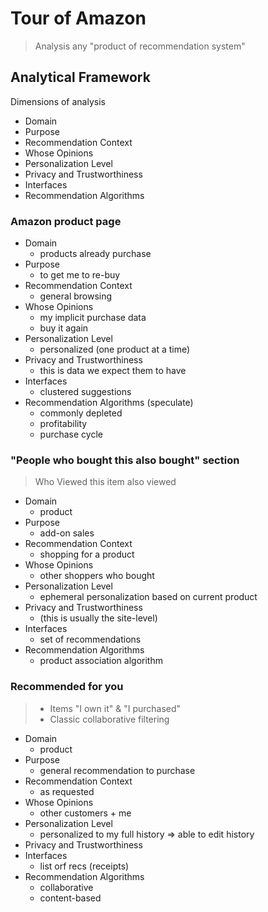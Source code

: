 # Tour of Amazon

> Analysis any "product of recommendation system"

## Analytical Framework

Dimensions of analysis

* Domain
* Purpose
* Recommendation Context
* Whose Opinions
* Personalization Level
* Privacy and Trustworthiness
* Interfaces
* Recommendation Algorithms

### Amazon product page

* Domain
  * products already purchase
* Purpose
  * to get me to re-buy
* Recommendation Context
  * general browsing
* Whose Opinions
  * my implicit purchase data
  * buy it again
* Personalization Level
  * personalized (one product at a time)
* Privacy and Trustworthiness
  * this is data we expect them to have
* Interfaces
  * clustered suggestions
* Recommendation Algorithms (speculate)
  * commonly depleted
  * profitability
  * purchase cycle

### "People who bought this also bought" section

> Who Viewed this item also viewed

* Domain
  * product
* Purpose
  * add-on sales
* Recommendation Context
  * shopping for a product
* Whose Opinions
  * other shoppers who bought
* Personalization Level
  * ephemeral personalization based on current product
* Privacy and Trustworthiness
  * (this is usually the site-level)
* Interfaces
  * set of recommendations
* Recommendation Algorithms
  * product association algorithm

### Recommended for you

> * Items "I own it" & "I purchased"
> * Classic collaborative filtering

* Domain
  * product
* Purpose
  * general recommendation to purchase
* Recommendation Context
  * as requested
* Whose Opinions
  * other customers + me
* Personalization Level
  * personalized to my full history => able to edit history
* Privacy and Trustworthiness
* Interfaces
  * list orf recs (receipts)
* Recommendation Algorithms
  * collaborative
  * content-based
